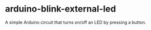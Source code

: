 # arduino-blink-external-led
A simple Arduino circuit that turns on/off an LED by pressing a button.
